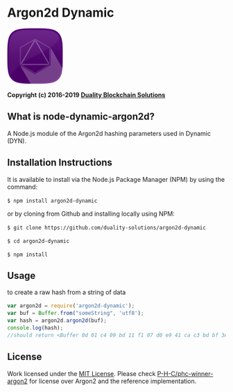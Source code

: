 # **Argon2d Dynamic**

![DYN logo](https://github.com/duality-solutions/Dynamic/blob/master/src/qt/res/icons/drk/about.png)

**Copyright (c) 2016-2019 [Duality Blockchain Solutions](https://duality.solutions/)**

What is node-dynamic-argon2d?
-----------------------------
A Node.js module of the Argon2d hashing parameters used in Dynamic (DYN).


Installation Instructions
-------------------------

It is available to install via the Node.js Package Manager (NPM) by using the command:

```$ npm install argon2d-dynamic```

or by cloning from Github and installing locally using NPM:

```$ git clone https://github.com/duality-solutions/argon2d-dynamic```

```$ cd argon2d-dynamic```

```$ npm install```


Usage
-----
to create a raw hash from a string of data 
```js
var argon2d = require('argon2d-dynamic');
var buf = Buffer.from("someString", 'utf8');
var hash = argon2d.argon2d(buf);
console.log(hash);
//should return <Buffer 0d 01 c4 09 bd 11 f1 07 d0 e9 41 ca c3 bd bf 3e ed 02 0f 9e ca d2 2b 8a 8f a0 eb 3a e2 2c b1 e0>
```

License
-------
Work licensed under the [MIT License](LICENSE). Please check
[P-H-C/phc-winner-argon2](https://github.com/P-H-C/phc-winner-argon2) for
license over Argon2 and the reference implementation.
